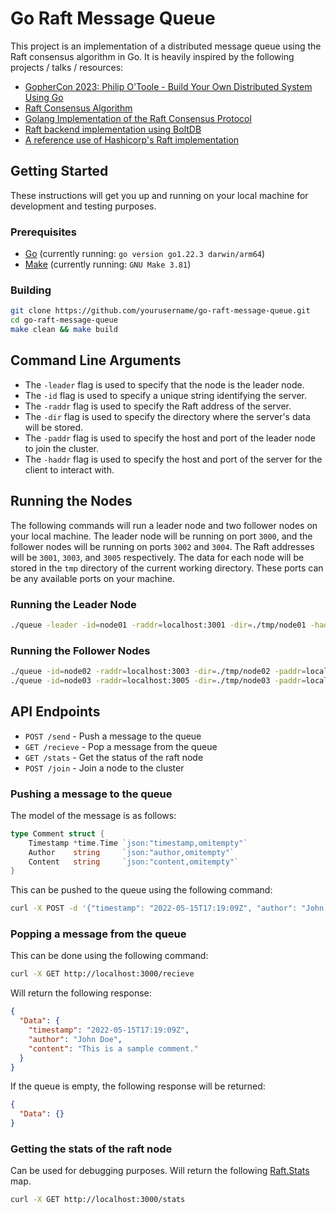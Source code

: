 # Go Raft Message Queue

This project is an implementation of a distributed message queue using the Raft consensus algorithm in Go. It is heavily inspired by the following projects / talks / resources:

- [GopherCon 2023: Philip O'Toole - Build Your Own Distributed System Using Go](https://youtu.be/8XbxQ1Epi5w?si=pwj8mIM4gzpvvyTZ)
- [Raft Consensus Algorithm](https://raft.github.io/)
- [Golang Implementation of the Raft Consensus Protocol](https://github.com/hashicorp/raft)
- [Raft backend implementation using BoltDB](https://github.com/hashicorp/raft-boltdb)
- [A reference use of Hashicorp's Raft implementation](https://github.com/otoolep/hraftd)

## Getting Started

These instructions will get you up and running on your local machine for development and testing purposes.

### Prerequisites

- [Go](https://go.dev/) (currently running: `go version go1.22.3 darwin/arm64`)
- [Make](https://www.gnu.org/software/make/) (currently running: `GNU Make 3.81`)

### Building

```sh
git clone https://github.com/yourusername/go-raft-message-queue.git
cd go-raft-message-queue
make clean && make build
```

## Command Line Arguments

- The `-leader` flag is used to specify that the node is the leader node.
- The `-id` flag is used to specify a unique string identifying the server.
- The `-raddr` flag is used to specify the Raft address of the server.
- The `-dir` flag is used to specify the directory where the server's data will be stored.
- The `-paddr` flag is used to specify the host and port of the leader node to join the cluster.
- The `-haddr` flag is used to specify the host and port of the server for the client to interact with.

## Running the Nodes

The following commands will run a leader node and two follower nodes on your local machine. The leader node will be running on port `3000`, and the follower nodes will be running on ports `3002` and `3004`. The Raft addresses will be `3001`, `3003`, and `3005` respectively. The data for each node will be stored in the `tmp` directory of the current working directory. These ports can be any available ports on your machine.

### Running the Leader Node

```sh
./queue -leader -id=node01 -raddr=localhost:3001 -dir=./tmp/node01 -haddr=localhost:3000
```

### Running the Follower Nodes

```sh
./queue -id=node02 -raddr=localhost:3003 -dir=./tmp/node02 -paddr=localhost:3000 -haddr=localhost:3002
./queue -id=node03 -raddr=localhost:3005 -dir=./tmp/node03 -paddr=localhost:3000 -haddr=localhost:3004
```

## API Endpoints

- `POST /send` - Push a message to the queue
- `GET /recieve` - Pop a message from the queue
- `GET /stats` - Get the status of the raft node
- `POST /join` - Join a node to the cluster

### Pushing a message to the queue

The model of the message is as follows:

```go
type Comment struct {
	Timestamp *time.Time `json:"timestamp,omitempty"`
	Author    string     `json:"author,omitempty"`
	Content   string     `json:"content,omitempty"`
}
```

This can be pushed to the queue using the following command:

```sh
curl -X POST -d '{"timestamp": "2022-05-15T17:19:09Z", "author": "John Doe", "content": "This is a sample comment."}' http://localhost:3000/send
```

### Popping a message from the queue

This can be done using the following command:

```sh
curl -X GET http://localhost:3000/recieve
```

Will return the following response:

```json
{
  "Data": {
    "timestamp": "2022-05-15T17:19:09Z",
    "author": "John Doe",
    "content": "This is a sample comment."
  }
}
```

If the queue is empty, the following response will be returned:

```json
{
  "Data": {}
}
```

### Getting the stats of the raft node

Can be used for debugging purposes. Will return the following [Raft.Stats](https://pkg.go.dev/github.com/hashicorp/raft#Raft.Stats) map.

```sh
curl -X GET http://localhost:3000/stats
```
